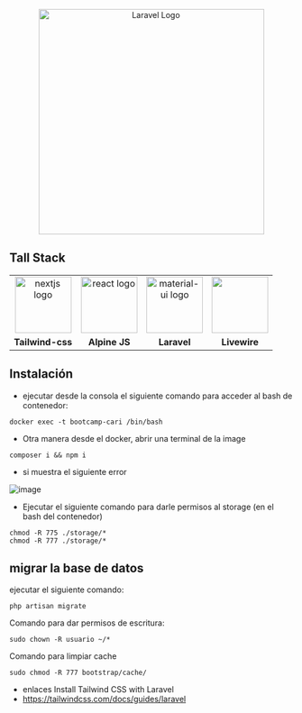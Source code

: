 <p align="center"><a href="https://cari.lat/" target="_blank"><img src="https://cari.lat/assets/images/logotipo-CARIlat.png" width="400" alt="Laravel Logo"></a></p>

<h2>Tall Stack</h2>

<table>
  <tr>
    <td align="center"> <img align="center" src="https://github.com/elmergustavo/elmergustavo/blob/master/tallStack/tailwind-css-2.svg" alt="nextjs logo" width="100" /></td>
		<td align="center"> <img align="center" src="https://github.com/elmergustavo/elmergustavo/blob/master/tallStack/alpinejs-icon.svg" alt="react logo" width="100" /></td>
		<td align="center"> <img align="center" src="https://github.com/elmergustavo/elmergustavo/blob/master/tallStack/-dyeIU__laravel.svg" alt="material-ui logo" width="100" /></td>
		<td align="center"> <img align="center" src="https://github.com/elmergustavo/elmergustavo/blob/master/tallStack/livewire-underwater-jelly.svg" width="100" /></td>

  </tr> 
   <tr>
      <td align="center"><b> Tailwind-css </b></td>
			<td align="center"><b> Alpine JS </b></td>
			<td align="center"><b> Laravel </b></td>
			<td align="center"><b> Livewire </b></td>
  </tr>
</table>


## Instalación
- ejecutar desde la consola el siguiente comando para acceder al bash de contenedor:
```
docker exec -t bootcamp-cari /bin/bash
```
- Otra manera desde el docker, abrir una terminal de la image
```
composer i && npm i
```

- si muestra el siguiente error
  
![image](https://github.com/elmergustavo/bootcamp-cari/assets/42653934/25fcd790-c5f2-48cb-b95b-76ec084c600a)

- Ejecutar el siguiente comando para darle permisos al storage (en el bash del contenedor)
  
```
chmod -R 775 ./storage/*
chmod -R 777 ./storage/*
```

## migrar la base de datos
ejecutar el siguiente comando:
```
php artisan migrate
```

Comando para dar permisos de escritura:
```
sudo chown -R usuario ~/*
```

Comando para limpiar cache
```
sudo chmod -R 777 bootstrap/cache/
```


- enlaces
Install Tailwind CSS with Laravel
- https://tailwindcss.com/docs/guides/laravel
